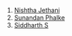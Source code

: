 
1. <a href='https://github.com/NishthaJethani'>Nishtha Jethani
2. <a href="https://github.com/SunandanP">Sunandan Phalke
2. <a href="https://github.com/rototrash">Siddharth S
